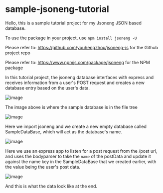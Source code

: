 ﻿# sample-jsoneng-tutorial

Hello, this is a sample tutorial project for my Jsoneng JSON based database.

To use the package in your project, use `npm install jsoneng -U`

Please refer to: https://github.com/youhengzhou/jsoneng-js for the Github project repo

Please refer to: https://www.npmjs.com/package/jsoneng for the NPM package

In this tutorial project, the jsoneng database interfaces with express and receives information from a user's POST request and creates a new database entry based on the user's data.

![image](https://user-images.githubusercontent.com/60205850/206361952-f1cdd130-739e-4719-a44f-64fa06049c2e.png)

The image above is where the sample database is in the file tree

![image](https://user-images.githubusercontent.com/60205850/206362499-559ab1cb-3e2a-40d5-9659-d7ac3badda3b.png)

Here we import jsoneng and we create a new empty database called SampleDataBase, which will act as the database's name.

![image](https://user-images.githubusercontent.com/60205850/206362209-33508bc1-03f8-48ee-952c-9d40302d532d.png)

Here we use an express app to listen for a post request from the /post url, and uses the bodyparser to take the `name` of the postData and update it against the name key in the SampleDataBase that we created earlier, with the value being the user's post data.

![image](https://user-images.githubusercontent.com/60205850/206362714-21ed49a1-875f-44d7-b797-de81129acbca.png)

And this is what the data look like at the end.
